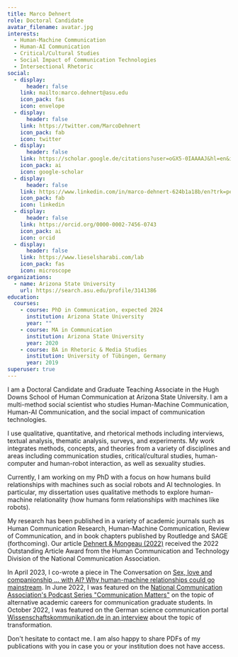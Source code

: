 ```yaml
---
title: Marco Dehnert
role: Doctoral Candidate
avatar_filename: avatar.jpg
interests:
  - Human-Machine Communication
  - Human-AI Communication
  - Critical/Cultural Studies
  - Social Impact of Communication Technologies
  - Intersectional Rhetoric
social:
  - display:
      header: false
    link: mailto:marco.dehnert@asu.edu
    icon_pack: fas
    icon: envelope
  - display:
      header: false
    link: https://twitter.com/MarcoDehnert
    icon_pack: fab
    icon: twitter
  - display:
      header: false
    link: https://scholar.google.de/citations?user=oGX5-0IAAAAJ&hl=en&inst=1960582506653781529&oi=ao
    icon_pack: ai
    icon: google-scholar
  - display:
      header: false
    link: https://www.linkedin.com/in/marco-dehnert-624b1a18b/en?trk=people-guest_people_search-card
    icon_pack: fab
    icon: linkedin
  - display:
      header: false
    link: https://orcid.org/0000-0002-7456-0743
    icon_pack: ai
    icon: orcid
  - display:
      header: false
    link: https://www.lieselsharabi.com/lab
    icon_pack: fas
    icon: microscope
organizations:
  - name: Arizona State University
    url: https://search.asu.edu/profile/3141386
education:
  courses:
    - course: PhD in Communication, expected 2024
      institution: Arizona State University
      year: ""
    - course: MA in Communication
      institution: Arizona State University
      year: 2020
    - course: BA in Rhetoric & Media Studies
      institution: University of Tübingen, Germany
      year: 2019
superuser: true
---
```

I am a Doctoral Candidate and Graduate Teaching Associate in the Hugh Downs School of Human Communication at Arizona State University. I am a multi-method social scientist who studies Human-Machine Communication, Human-AI Communication, and the social impact of communication technologies. 

I use qualitative, quantitative, and rhetorical methods including interviews, textual analysis, thematic analysis, surveys, and experiments. My work integrates methods, concepts, and theories from a variety of disciplines and areas including communication studies, critical/cultural studies, human-computer and human-robot interaction, as well as sexuality studies. 

Currently, I am working on my PhD with a focus on how humans build relationships with machines such as social robots and AI technologies. In particular, my dissertation uses qualitative methods to explore human-machine relationality (how humans form relationships with machines like robots). 

My research has been published in a variety of academic journals such as Human Communication Research, Human-Machine Communication, Review of Communication, and in book chapters published by Routledge and SAGE (forthcoming). Our article [Dehnert & Mongeau (2022)](https://www.marcodehnert.com/publication/persuasion-in-the-age-of-artificial-intelligence-ai-theories-and-complications-of-ai-based-persuasion/) received the 2022 Outstanding Article Award from the Human Communication and Technology Division of the National Communication Association.

In April 2023, I co-wrote a piece in The Conversation on [Sex, love and companionship … with AI? Why human-machine relationships could go mainstream](https://theconversation.com/sex-love-and-companionship-with-ai-why-human-machine-relationships-could-go-mainstream-201856/). In June 2022, I was featured on the [National Communication Association's Podcast Series "Communication Matters"](https://www.podbean.com/ew/pb-3vugw-12574ca/) on the topic of alternative academic careers for communication graduate students. In October 2022, I was featured on the German science communication portal [Wissenschaftskommunikation.de in an interview](https://www.wissenschaftskommunikation.de/community-is-at-the-heart-of-transformation-62039/) about the topic of transformation. 

Don't hesitate to contact me. I am also happy to share PDFs of my publications with you in case you or your institution does not have access. 
